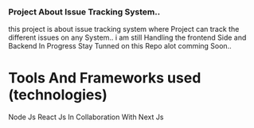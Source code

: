 ### Project About Issue Tracking System..

this project is about issue tracking system where Project can track the different issues on any System..
i am still Handling the frontend Side and Backend In Progress Stay Tunned on this Repo alot comming Soon..

# Tools And Frameworks used (technologies)

Node Js 
React Js 
In Collaboration With Next Js
